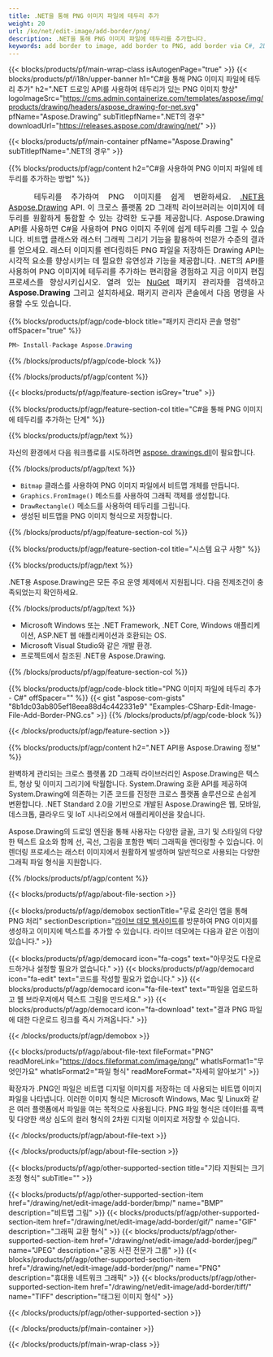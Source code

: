 ```yaml
---
title: .NET을 통해 PNG 이미지 파일에 테두리 추가
weight: 20
url: /ko/net/edit-image/add-border/png/
description: .NET을 통해 PNG 이미지 파일에 테두리를 추가합니다.
keywords: add border to image, add border to PNG, add border via C#, 2D graphics, drawing API, edit bitmap C#, Drawing .NET의 경우, save bitmap, save PNG image, cross-platform 2D graphic library, Bitmap class, raster graphics drawing, draw border, rendering raster images, PNG image file
---
```


{{< blocks/products/pf/main-wrap-class isAutogenPage="true" >}}
{{< blocks/products/pf/i18n/upper-banner h1="C#을 통해 PNG 이미지 파일에 테두리 추가" h2=".NET 드로잉 API를 사용하여 테두리가 있는 PNG 이미지 향상" logoImageSrc="https://cms.admin.containerize.com/templates/aspose/img/products/drawing/headers/aspose_drawing-for-net.svg" pfName="Aspose.Drawing" subTitlepfName=".NET의 경우" downloadUrl="https://releases.aspose.com/drawing/net/" >}}

{{< blocks/products/pf/main-container pfName="Aspose.Drawing" subTitlepfName=".NET의 경우" >}}


{{% blocks/products/pf/agp/content h2="C#을 사용하여 PNG 이미지 파일에 테두리를 추가하는 방법" %}}

<p align="justify" style="text-indent:50px;font-size:15px;">
테두리를 추가하여 PNG 이미지를 쉽게 변환하세요. <a href="https://products.aspose.com/drawing/net">.NET용 Aspose.Drawing</a> API. 이 크로스 플랫폼 2D 그래픽 라이브러리는 이미지에 테두리를 원활하게 통합할 수 있는 강력한 도구를 제공합니다. Aspose.Drawing API를 사용하면 C#을 사용하여 PNG 이미지 주위에 쉽게 테두리를 그릴 수 있습니다. 비트맵 클래스와 래스터 그래픽 그리기 기능을 활용하여 전문가 수준의 결과를 얻으세요. 래스터 이미지를 렌더링하든 PNG 파일을 저장하든 Drawing API는 시각적 요소를 향상시키는 데 필요한 유연성과 기능을 제공합니다. .NET의 API를 사용하여 PNG 이미지에 테두리를 추가하는 편리함을 경험하고 지금 이미지 편집 프로세스를 향상시키십시오. 열려 있는 <a href="https://www.nuget.org/packages/aspose.drawing">NuGet</a> 패키지 관리자를 검색하고 <b>Aspose.Drawing</b> 그리고 설치하세요. 패키지 관리자 콘솔에서 다음 명령을 사용할 수도 있습니다.</p>

{{% blocks/products/pf/agp/code-block title="패키지 관리자 콘솔 명령" offSpacer="true" %}}
```cs
PM> Install-Package Aspose.Drawing
```
{{% /blocks/products/pf/agp/code-block %}}

{{% /blocks/products/pf/agp/content %}}


{{< blocks/products/pf/agp/feature-section isGrey="true" >}}

{{% blocks/products/pf/agp/feature-section-col title="C#을 통해 PNG 이미지에 테두리를 추가하는 단계" %}}

{{% blocks/products/pf/agp/text %}}

자신의 환경에서 다음 워크플로를 시도하려면 [aspose. drawings.dll](https://downloads.aspose.com/raw/net)이 필요합니다.

{{% /blocks/products/pf/agp/text %}}

+ `Bitmap` 클래스를 사용하여 PNG 이미지 파일에서 비트맵 개체를 만듭니다.
+ `Graphics.FromImage()` 메소드를 사용하여 그래픽 객체를 생성합니다.
+ `DrawRectangle()` 메소드를 사용하여 테두리를 그립니다.
+ 생성된 비트맵을 PNG 이미지 형식으로 저장합니다.

{{% /blocks/products/pf/agp/feature-section-col %}}

{{% blocks/products/pf/agp/feature-section-col title="시스템 요구 사항" %}}

{{% blocks/products/pf/agp/text %}}

.NET용 Aspose.Drawing은 모든 주요 운영 체제에서 지원됩니다. 다음 전제조건이 충족되었는지 확인하세요.

{{% /blocks/products/pf/agp/text %}}

- Microsoft Windows 또는 .NET Framework, .NET Core, Windows 애플리케이션, ASP.NET 웹 애플리케이션과 호환되는 OS.
- Microsoft Visual Studio와 같은 개발 환경.
- 프로젝트에서 참조된 .NET용 Aspose.Drawing.

{{% /blocks/products/pf/agp/feature-section-col %}}

{{% blocks/products/pf/agp/code-block title="PNG 이미지 파일에 테두리 추가 - C#" offSpacer="" %}}
{{< gist "aspose-com-gists" "8b1dc03ab805ef18eea88d4c442331e9" "Examples-CSharp-Edit-Image-File-Add-Border-PNG.cs" >}}
{{% /blocks/products/pf/agp/code-block %}}

{{< /blocks/products/pf/agp/feature-section >}}


<!-- aboutfile Starts -->

{{% blocks/products/pf/agp/content h2=".NET API용 Aspose.Drawing 정보" %}}

완벽하게 관리되는 크로스 플랫폼 2D 그래픽 라이브러리인 Aspose.Drawing은 텍스트, 형상 및 이미지 그리기에 탁월합니다. System.Drawing 호환 API를 제공하여 System.Drawing에 의존하는 기존 코드를 진정한 크로스 플랫폼 솔루션으로 손쉽게 변환합니다. .NET Standard 2.0을 기반으로 개발된 Aspose.Drawing은 웹, 모바일, 데스크톱, 클라우드 및 IoT 시나리오에서 애플리케이션을 찾습니다.

Aspose.Drawing의 드로잉 엔진을 통해 사용자는 다양한 글꼴, 크기 및 스타일의 다양한 텍스트 요소와 함께 선, 곡선, 그림을 포함한 벡터 그래픽을 렌더링할 수 있습니다. 이 렌더링 프로세스는 래스터 이미지에서 원활하게 발생하며 일반적으로 사용되는 다양한 그래픽 파일 형식을 지원합니다.

{{% /blocks/products/pf/agp/content %}}


{{< blocks/products/pf/agp/about-file-section >}}

{{< blocks/products/pf/agp/demobox sectionTitle="무료 온라인 앱을 통해 PNG 처리" sectionDescription="[라이브 데모 웹사이트](https://products.aspose.app/드로잉)를 방문하여 PNG 이미지를 생성하고 이미지에 텍스트를 추가할 수 있습니다. 라이브 데모에는 다음과 같은 이점이 있습니다." >}}

{{< blocks/products/pf/agp/democard icon="fa-cogs" text="아무것도 다운로드하거나 설정할 필요가 없습니다." >}}
{{< blocks/products/pf/agp/democard icon="fa-edit" text="코드를 작성할 필요가 없습니다." >}}
{{< blocks/products/pf/agp/democard icon="fa-file-text" text="파일을 업로드하고 웹 브라우저에서 텍스트 그림을 만드세요." >}}
{{< blocks/products/pf/agp/democard icon="fa-download" text="결과 PNG 파일에 대한 다운로드 링크를 즉시 가져옵니다." >}}

{{< /blocks/products/pf/agp/demobox >}}

{{< blocks/products/pf/agp/about-file-text fileFormat="PNG" readMoreLink="https://docs.fileformat.com/image/png/" whatIsFormat1="무엇인가요" whatIsFormat2="파일 형식" readMoreFormat="자세히 알아보기" >}}

확장자가 .PNG인 파일은 비트맵 디지털 이미지를 저장하는 데 사용되는 비트맵 이미지 파일을 나타냅니다. 이러한 이미지 형식은 Microsoft Windows, Mac 및 Linux와 같은 여러 플랫폼에서 파일을 여는 목적으로 사용됩니다. PNG 파일 형식은 데이터를 흑백 및 다양한 색상 심도의 컬러 형식의 2차원 디지털 이미지로 저장할 수 있습니다.

{{< /blocks/products/pf/agp/about-file-text >}}

{{< /blocks/products/pf/agp/about-file-section >}}

<!-- aboutfile Ends -->


{{< blocks/products/pf/agp/other-supported-section title="기타 지원되는 크기 조정 형식" subTitle="" >}}

{{< blocks/products/pf/agp/other-supported-section-item href="/drawing/net/edit-image/add-border/bmp/" name="BMP" description="비트맵 그림" >}}
{{< blocks/products/pf/agp/other-supported-section-item href="/drawing/net/edit-image/add-border/gif/" name="GIF" description="그래픽 교환 형식" >}}
{{< blocks/products/pf/agp/other-supported-section-item href="/drawing/net/edit-image/add-border/jpeg/" name="JPEG" description="공동 사진 전문가 그룹" >}}
{{< blocks/products/pf/agp/other-supported-section-item href="/drawing/net/edit-image/add-border/png/" name="PNG" description="휴대용 네트워크 그래픽" >}}
{{< blocks/products/pf/agp/other-supported-section-item href="/drawing/net/edit-image/add-border/tiff/" name="TIFF" description="태그된 이미지 형식" >}}

{{< /blocks/products/pf/agp/other-supported-section >}}

{{< /blocks/products/pf/main-container >}}

{{< /blocks/products/pf/main-wrap-class >}}
